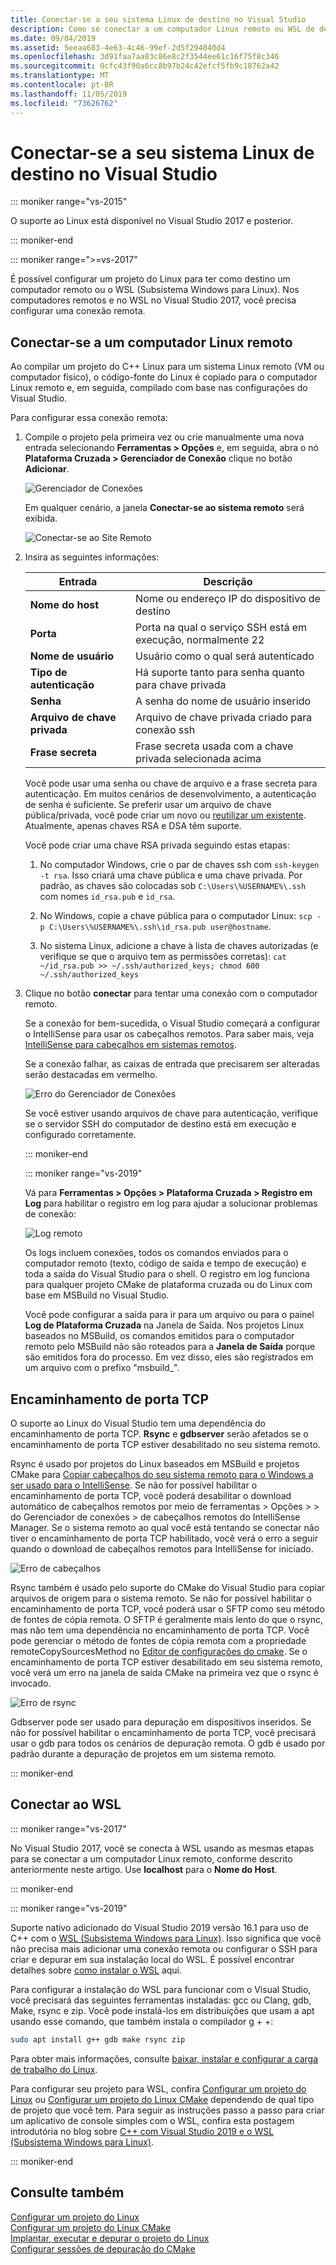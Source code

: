 ```yaml
---
title: Conectar-se a seu sistema Linux de destino no Visual Studio
description: Como se conectar a um computador Linux remoto ou WSL de dentro de um projeto do Visual Studio C++.
ms.date: 09/04/2019
ms.assetid: 5eeaa683-4e63-4c46-99ef-2d5f294040d4
ms.openlocfilehash: 3d91faa7aa83c86e8c2f3544ee61c16f75f8c346
ms.sourcegitcommit: 0cfc43f90a6cc8b97b24c42efcf5fb9c18762a42
ms.translationtype: MT
ms.contentlocale: pt-BR
ms.lasthandoff: 11/05/2019
ms.locfileid: "73626762"
---
```

# <a name="connect-to-your-target-linux-system-in-visual-studio"></a>Conectar-se a seu sistema Linux de destino no Visual Studio

::: moniker range="vs-2015"

O suporte ao Linux está disponível no Visual Studio 2017 e posterior.

::: moniker-end

::: moniker range=">=vs-2017"

É possível configurar um projeto do Linux para ter como destino um computador remoto ou o WSL (Subsistema Windows para Linux). Nos computadores remotos e no WSL no Visual Studio 2017, você precisa configurar uma conexão remota. 

## <a name="connect-to-a-remote-linux-computer"></a>Conectar-se a um computador Linux remoto

Ao compilar um projeto do C++ Linux para um sistema Linux remoto (VM ou computador físico), o código-fonte do Linux é copiado para o computador Linux remoto e, em seguida, compilado com base nas configurações do Visual Studio.

Para configurar essa conexão remota:

1. Compile o projeto pela primeira vez ou crie manualmente uma nova entrada selecionando **Ferramentas > Opções** e, em seguida, abra o nó **Plataforma Cruzada > Gerenciador de Conexão** clique no botão **Adicionar**.

   ![Gerenciador de Conexões](media/settings_connectionmanager.png)

   Em qualquer cenário, a janela **Conectar-se ao sistema remoto** será exibida.

   ![Conectar-se ao Site Remoto](media/connect.png)

1. Insira as seguintes informações:

   | Entrada | Descrição
   | ----- | ---
   | **Nome do host**           | Nome ou endereço IP do dispositivo de destino
   | **Porta**                | Porta na qual o serviço SSH está em execução, normalmente 22
   | **Nome de usuário**           | Usuário como o qual será autenticado
   | **Tipo de autenticação** | Há suporte tanto para senha quanto para chave privada
   | **Senha**            | A senha do nome de usuário inserido
   | **Arquivo de chave privada**    | Arquivo de chave privada criado para conexão ssh
   | **Frase secreta**          | Frase secreta usada com a chave privada selecionada acima

   Você pode usar uma senha ou chave de arquivo e a frase secreta para autenticação. Em muitos cenários de desenvolvimento, a autenticação de senha é suficiente. Se preferir usar um arquivo de chave pública/privada, você pode criar um novo ou [reutilizar um existente](https://security.stackexchange.com/questions/10203/reusing-private-public-keys). Atualmente, apenas chaves RSA e DSA têm suporte. 
   
   Você pode criar uma chave RSA privada seguindo estas etapas:

    1. No computador Windows, crie o par de chaves ssh com `ssh-keygen -t rsa`. Isso criará uma chave pública e uma chave privada. Por padrão, as chaves são colocadas sob `C:\Users\%USERNAME%\.ssh` com nomes `id_rsa.pub` e `id_rsa`.

    1. No Windows, copie a chave pública para o computador Linux: `scp -p C:\Users\%USERNAME%\.ssh\id_rsa.pub user@hostname`.

    1. No sistema Linux, adicione a chave à lista de chaves autorizadas (e verifique se que o arquivo tem as permissões corretas): `cat ~/id_rsa.pub >> ~/.ssh/authorized_keys; chmod 600 ~/.ssh/authorized_keys`

1. Clique no botão **conectar** para tentar uma conexão com o computador remoto. 

   Se a conexão for bem-sucedida, o Visual Studio começará a configurar o IntelliSense para usar os cabeçalhos remotos. Para saber mais, veja [IntelliSense para cabeçalhos em sistemas remotos](configure-a-linux-project.md#remote_intellisense).

   Se a conexão falhar, as caixas de entrada que precisarem ser alteradas serão destacadas em vermelho.

   ![Erro do Gerenciador de Conexões](media/settings_connectionmanagererror.png)

   Se você estiver usando arquivos de chave para autenticação, verifique se o servidor SSH do computador de destino está em execução e configurado corretamente.

   ::: moniker-end

   ::: moniker range="vs-2019"

   Vá para **Ferramentas > Opções > Plataforma Cruzada > Registro em Log** para habilitar o registro em log para ajudar a solucionar problemas de conexão:

   ![Log remoto](media/remote-logging-vs2019.png)

   Os logs incluem conexões, todos os comandos enviados para o computador remoto (texto, código de saída e tempo de execução) e toda a saída do Visual Studio para o shell. O registro em log funciona para qualquer projeto CMake de plataforma cruzada ou do Linux com base em MSBuild no Visual Studio.

   Você pode configurar a saída para ir para um arquivo ou para o painel **Log de Plataforma Cruzada** na Janela de Saída. Nos projetos Linux baseados no MSBuild, os comandos emitidos para o computador remoto pelo MSBuild não são roteados para a **Janela de Saída** porque são emitidos fora do processo. Em vez disso, eles são registrados em um arquivo com o prefixo "msbuild_".
   
## <a name="tcp-port-forwarding"></a>Encaminhamento de porta TCP

O suporte ao Linux do Visual Studio tem uma dependência do encaminhamento de porta TCP. **Rsync** e **gdbserver** serão afetados se o encaminhamento de porta TCP estiver desabilitado no seu sistema remoto. 

Rsync é usado por projetos do Linux baseados em MSBuild e projetos CMake para [Copiar cabeçalhos do seu sistema remoto para o Windows a ser usado para o IntelliSense](configure-a-linux-project.md#remote_intellisense). Se não for possível habilitar o encaminhamento de porta TCP, você poderá desabilitar o download automático de cabeçalhos remotos por meio de ferramentas > Opções > > do Gerenciador de conexões > de cabeçalhos remotos do IntelliSense Manager. Se o sistema remoto ao qual você está tentando se conectar não tiver o encaminhamento de porta TCP habilitado, você verá o erro a seguir quando o download de cabeçalhos remotos para IntelliSense for iniciado.

![Erro de cabeçalhos](media/port-forwarding-headers-error.png)

Rsync também é usado pelo suporte do CMake do Visual Studio para copiar arquivos de origem para o sistema remoto. Se não for possível habilitar o encaminhamento de porta TCP, você poderá usar o SFTP como seu método de fontes de cópia remota. O SFTP é geralmente mais lento do que o rsync, mas não tem uma dependência no encaminhamento de porta TCP. Você pode gerenciar o método de fontes de cópia remota com a propriedade remoteCopySourcesMethod no [Editor de configurações do cmake](../build/cmakesettings-reference.md#additional-settings-for-cmake-linux-projects). Se o encaminhamento de porta TCP estiver desabilitado em seu sistema remoto, você verá um erro na janela de saída CMake na primeira vez que o rsync é invocado.

![Erro de rsync](media/port-forwarding-copy-error.png)

Gdbserver pode ser usado para depuração em dispositivos inseridos. Se não for possível habilitar o encaminhamento de porta TCP, você precisará usar o gdb para todos os cenários de depuração remota. O gdb é usado por padrão durante a depuração de projetos em um sistema remoto. 

   ::: moniker-end

## <a name="connect-to-wsl"></a>Conectar ao WSL

::: moniker range="vs-2017"

No Visual Studio 2017, você se conecta à WSL usando as mesmas etapas para se conectar a um computador Linux remoto, conforme descrito anteriormente neste artigo. Use **localhost** para o **Nome do Host**.

::: moniker-end

::: moniker range="vs-2019"

Suporte nativo adicionado do Visual Studio 2019 versão 16.1 para uso de C++ com o [WSL (Subsistema Windows para Linux)](https://docs.microsoft.com/windows/wsl/about).  Isso significa que você não precisa mais adicionar uma conexão remota ou configurar o SSH para criar e depurar em sua instalação local do WSL. É possível encontrar detalhes sobre [como instalar o WSL](https://docs.microsoft.com/windows/wsl/install-win10) aqui.

Para configurar a instalação do WSL para funcionar com o Visual Studio, você precisará das seguintes ferramentas instaladas: gcc ou Clang, gdb, Make, rsync e zip. Você pode instalá-los em distribuições que usam a apt usando esse comando, que também instala o compilador g + +: 

```bash
sudo apt install g++ gdb make rsync zip
```
Para obter mais informações, consulte [baixar, instalar e configurar a carga de trabalho do Linux](download-install-and-setup-the-linux-development-workload.md).

Para configurar seu projeto para WSL, confira [Configurar um projeto do Linux](configure-a-linux-project.md) ou [Configurar um projeto do Linux CMake](cmake-linux-project.md) dependendo de qual tipo de projeto que você tem. Para seguir as instruções passo a passo para criar um aplicativo de console simples com o WSL, confira esta postagem introdutória no blog sobre [C++ com Visual Studio 2019 e o WSL (Subsistema Windows para Linux)](https://devblogs.microsoft.com/cppblog/c-with-visual-studio-2019-and-windows-subsystem-for-linux-wsl/).

::: moniker-end

## <a name="see-also"></a>Consulte também

[Configurar um projeto do Linux](configure-a-linux-project.md)<br />
[Configurar um projeto do Linux CMake](cmake-linux-project.md)<br />
[Implantar, executar e depurar o projeto do Linux](deploy-run-and-debug-your-linux-project.md)<br />
[Configurar sessões de depuração do CMake](../build/configure-cmake-debugging-sessions.md)
